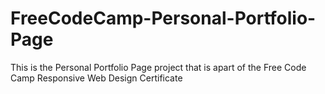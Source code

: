# FreeCodeCamp-Personal-Portfolio-Page
This is the Personal Portfolio Page project that is apart of the Free Code Camp Responsive Web Design Certificate

